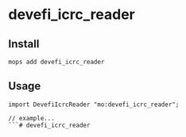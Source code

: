 # devefi_icrc_reader

## Install
```
mops add devefi_icrc_reader
```

## Usage
```motoko
import DevefiIcrcReader "mo:devefi_icrc_reader";

// example...
```# devefi_icrc_reader
